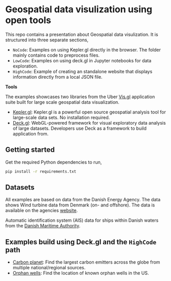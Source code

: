 # Geospatial data visulization using open tools

This repo contains a presentation about Geospatial data visulization. It is structured into three separate sections,

- `NoCode`: Examples on using Kepler.gl directly in the browser. The folder mainly contains code to preprocess files.
- `LowCode`: Examples on using deck.gl in Jupyter notebooks for data exploration.
- `HighCode`: Example of creating an standalone website that displays information directly from a local JSON file.

**Tools**

The examples showcases two libraries from the Uber [Vis.gl](https://vis.gl/) application suite built for large scale geospatial data visualization.
- [Kepler.gl](https://kepler.gl/): Kepler.gl is a powerful open source geospatial analysis tool for large-scale data sets. No installation required.
- [Deck.gl](https://deck.gl/): WebGL-powered framework for visual exploratory data analysis of large datasets. Developers use Deck as a framework to build application from.

## Getting started

Get the required Python dependencies to run,

```bash
pip install -r requirements.txt
```

## Datasets

All examples are based on data from the Danish Energy Agency. The data shows Wind turbine data from Denmark (on- and offshore). The data is available on the agencies [website](https://ens.dk/service/statistik-data-noegletal-og-kort/download-gis-filer).

Automatic identification system (AIS) data for ships within Danish waters from the [Danish Maritime Authority](https://dma.dk/safety-at-sea/navigational-information/ais-data).

## Examples build using Deck.gl and the `HighCode` path

- [Carbon planet](https://carbon-planet.nextgengeo.com/): Find the largest carbon emitters across the globe from multiple national/regional sources.
- [Orphan wells](https://orphan-wells.nextgengeo.com/): Find the location of known orphan wells in the US.